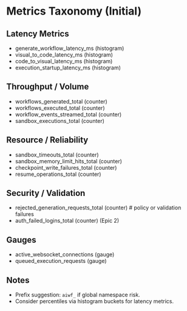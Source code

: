 # Metrics Taxonomy (Initial)

## Latency Metrics
- generate_workflow_latency_ms (histogram)
- visual_to_code_latency_ms (histogram)
- code_to_visual_latency_ms (histogram)
- execution_startup_latency_ms (histogram)

## Throughput / Volume
- workflows_generated_total (counter)
- workflows_executed_total (counter)
- workflow_events_streamed_total (counter)
- sandbox_executions_total (counter)

## Resource / Reliability
- sandbox_timeouts_total (counter)
- sandbox_memory_limit_hits_total (counter)
- checkpoint_write_failures_total (counter)
- resume_operations_total (counter)

## Security / Validation
- rejected_generation_requests_total (counter) # policy or validation failures
- auth_failed_logins_total (counter) (Epic 2)

## Gauges
- active_websocket_connections (gauge)
- queued_execution_requests (gauge)

## Notes
- Prefix suggestion: `aiwf_` if global namespace risk.
- Consider percentiles via histogram buckets for latency metrics.
